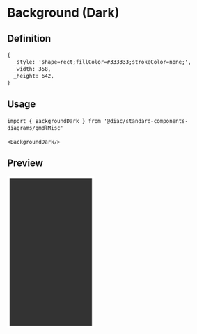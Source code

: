 # Background (Dark)

## Definition

```
{
  _style: 'shape=rect;fillColor=#333333;strokeColor=none;',
  _width: 358,
  _height: 642,
}
```

## Usage

```
import { BackgroundDark } from '@diac/standard-components-diagrams/gmdlMisc'

<BackgroundDark/>
```

## Preview

<img src="./background-dark.png" width="200"/>
